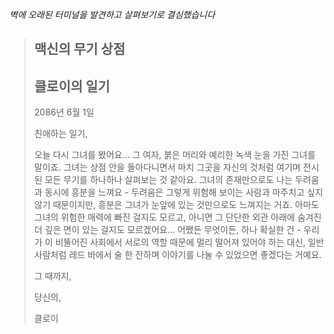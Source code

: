 _벽에 오래된 터미널을 발견하고 살펴보기로 결심했습니다_

> ## 맥신의 무기 상점
>
> ## 클로이의 일기
>
> 2086년 6월 1일
>
> 친애하는 일기,
>
> 오늘 다시 그녀를 봤어요... 그 여자, 붉은 머리와 예리한 녹색 눈을 가진 그녀를 말이죠. 그녀는 상점 안을 돌아다니면서 마치 그곳을 자신의 것처럼 여기며 전시된 모든 무기를 하나하나 살펴보는 것 같아요. 그녀의 존재만으로도 나는 두려움과 동시에 흥분을 느껴요 - 두려움은 그렇게 위험해 보이는 사람과 마주치고 싶지 않기 때문이지만, 흥분은 그녀가 눈앞에 있는 것만으로도 느껴지는 거죠. 아마도 그녀의 위험한 매력에 빠진 걸지도 모르고, 아니면 그 단단한 외관 아래에 숨겨진 더 깊은 면이 있는 걸지도 모르겠어요... 어쨌든 무엇이든, 하나 확실한 건 - 우리가 이 비뚤어진 사회에서 서로의 역할 때문에 멀리 떨어져 있어야 하는 대신, 일반 사람처럼 레드 바에서 술 한 잔하며 이야기를 나눌 수 있었으면 좋겠다는 거예요.
>
> 그 때까지,
>
> 당신의,
>
> 클로이
